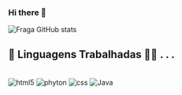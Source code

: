 ### Hi there 👋

<!--
**Ferrari65/Ferrari65** is a ✨ _special_ ✨ repository because its `README.md` (this file) appears on your GitHub profile.

Here are some ideas to get you started:

- 🔭 I’m currently working on ...
- 🌱 I’m currently learning ...
- 👯 I’m looking to collaborate on ...
- 🤔 I’m looking for help with ...
- 💬 Ask me about ...
- 📫 How to reach me: ...
- 😄 Pronouns: ...
- ⚡ Fun fact: ...
-->
![Fraga GitHub stats](https://github-readme-stats.vercel.app/api?username=anuraghazra&show_icons=true&theme=radical)

## 🦊 Linguagens Trabalhadas 🍂🥧 . . .

<div style = "display: incline_block"><br/>
 <img align="center" alt="html5" src= "https://img.shields.io/badge/HTML5-E34F26?style=for-the-badge&logo=html5&logoColor=white" />
  <img align="center" alt="phyton" src= "https://img.shields.io/badge/Python-14354C?style=for-the-badge&logo=python&logoColor=white" />
  <img align="center" alt="css" src= "https://img.shields.io/badge/CSS-239120?&style=for-the-badge&logo=css3&logoColor=white" />
   <img align="center" alt="Java" src= "https://img.shields.io/badge/JavaScript-F7DF1E?style=for-the-badge&logo=javascript&logoColor=black" />
</div>

